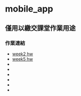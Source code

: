 # mobile_app
## 僅用以繳交課堂作業用途

### 作業連結
* [week2 hw](https://github.com/KPB98115/mobile_app/blob/master/app/src/main/java/com/example/mobile_app/MainActivity.java)
* [week5 hw](https://github.com/KPB98115/mobile_app/blob/master/calculator_app/src/main/java/com/example/calculator_app/MainActivity.java)
*
*
*
*
*
*
